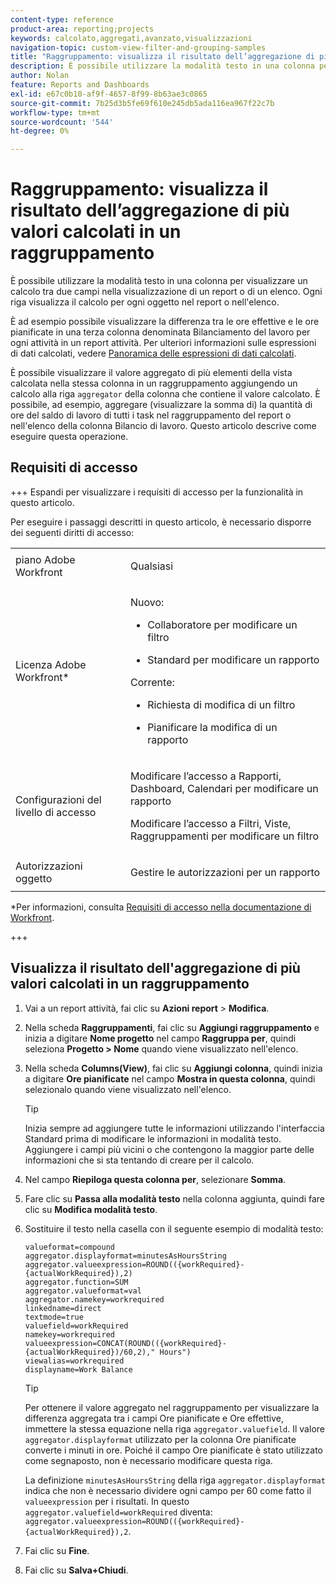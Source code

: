 ```yaml
---
content-type: reference
product-area: reporting;projects
keywords: calcolato,aggregati,avanzato,visualizzazioni
navigation-topic: custom-view-filter-and-grouping-samples
title: "Raggruppamento: visualizza il risultato dell’aggregazione di più valori calcolati in un raggruppamento"
description: È possibile utilizzare la modalità testo in una colonna per visualizzare un calcolo tra due campi nella visualizzazione di un report o di un elenco. Ogni riga visualizza il calcolo per ogni oggetto nel report o nell'elenco.
author: Nolan
feature: Reports and Dashboards
exl-id: e67c0b10-af9f-4657-8f99-8b63ae3c0865
source-git-commit: 7b25d3b5fe69f610e245db5ada116ea967f22c7b
workflow-type: tm+mt
source-wordcount: '544'
ht-degree: 0%

---
```


# Raggruppamento: visualizza il risultato dell’aggregazione di più valori calcolati in un raggruppamento

<!--Audited: 10/2024-->

È possibile utilizzare la modalità testo in una colonna per visualizzare un calcolo tra due campi nella visualizzazione di un report o di un elenco. Ogni riga visualizza il calcolo per ogni oggetto nel report o nell&#39;elenco.

È ad esempio possibile visualizzare la differenza tra le ore effettive e le ore pianificate in una terza colonna denominata Bilanciamento del lavoro per ogni attività in un report attività. Per ulteriori informazioni sulle espressioni di dati calcolati, vedere [Panoramica delle espressioni di dati calcolati](../../../reports-and-dashboards/reports/calc-cstm-data-reports/calculated-data-expressions.md).

È possibile visualizzare il valore aggregato di più elementi della vista calcolata nella stessa colonna in un raggruppamento aggiungendo un calcolo alla riga `aggregator` della colonna che contiene il valore calcolato. È possibile, ad esempio, aggregare (visualizzare la somma di) la quantità di ore del saldo di lavoro di tutti i task nel raggruppamento del report o nell&#39;elenco della colonna Bilancio di lavoro. Questo articolo descrive come eseguire questa operazione.

## Requisiti di accesso

+++ Espandi per visualizzare i requisiti di accesso per la funzionalità in questo articolo.

Per eseguire i passaggi descritti in questo articolo, è necessario disporre dei seguenti diritti di accesso:

<table style="table-layout:auto"> 
 <col> 
 <col> 
 <tbody> 
  <tr> 
   <td role="rowheader">piano Adobe Workfront</td> 
   <td> <p>Qualsiasi</p> </td> 
  </tr> 
  <tr> 
   <td role="rowheader">Licenza Adobe Workfront*</td> 
   <td> 
    <p>Nuovo:</p>
   <ul><li><p>Collaboratore per modificare un filtro </p></li>
   <li><p>Standard per modificare un rapporto</p></li> </ul>

<p>Corrente:</p>
   <ul><li><p>Richiesta di modifica di un filtro </p></li>
   <li><p>Pianificare la modifica di un rapporto</p></li> </ul></td> 
  </tr> 
  <tr> 
   <td role="rowheader">Configurazioni del livello di accesso</td> 
   <td> <p>Modificare l’accesso a Rapporti, Dashboard, Calendari per modificare un rapporto</p> <p>Modificare l’accesso a Filtri, Viste, Raggruppamenti per modificare un filtro</p> </td> 
  </tr> 
  <tr> 
   <td role="rowheader">Autorizzazioni oggetto</td> 
   <td> <p>Gestire le autorizzazioni per un rapporto</p>  </td> 
  </tr> 
 </tbody> 
</table>

*Per informazioni, consulta [Requisiti di accesso nella documentazione di Workfront](/help/quicksilver/administration-and-setup/add-users/access-levels-and-object-permissions/access-level-requirements-in-documentation.md).

+++

## Visualizza il risultato dell&#39;aggregazione di più valori calcolati in un raggruppamento

1. Vai a un report attività, fai clic su **Azioni report** > **Modifica**.
1. Nella scheda **Raggruppamenti**, fai clic su **Aggiungi raggruppamento** e inizia a digitare **Nome progetto** nel campo **Raggruppa per**, quindi seleziona **Progetto > Nome** quando viene visualizzato nell&#39;elenco.

1. Nella scheda **Columns(View)**, fai clic su **Aggiungi colonna**, quindi inizia a digitare **Ore pianificate** nel campo **Mostra in questa colonna**, quindi selezionalo quando viene visualizzato nell&#39;elenco.

   >[!TIP]
   >
   >Inizia sempre ad aggiungere tutte le informazioni utilizzando l&#39;interfaccia Standard prima di modificare le informazioni in modalità testo. Aggiungere i campi più vicini o che contengono la maggior parte delle informazioni che si sta tentando di creare per il calcolo.

1. Nel campo **Riepiloga questa colonna per**, selezionare **Somma**.
1. Fare clic su **Passa alla modalità testo** nella colonna aggiunta, quindi fare clic su **Modifica modalità testo**.
1. Sostituire il testo nella casella con il seguente esempio di modalità testo:

   ```
   valueformat=compound
   aggregator.displayformat=minutesAsHoursString
   aggregator.valueexpression=ROUND(({workRequired}-{actualWorkRequired}),2)
   aggregator.function=SUM
   aggregator.valueformat=val
   aggregator.namekey=workrequired
   linkedname=direct
   textmode=true
   valuefield=workRequired
   namekey=workrequired
   valueexpression=CONCAT(ROUND(({workRequired}-{actualWorkRequired})/60,2)," Hours") 
   viewalias=workrequired 
   displayname=Work Balance
   ```

   >[!TIP]
   >
   >Per ottenere il valore aggregato nel raggruppamento per visualizzare la differenza aggregata tra i campi Ore pianificate e Ore effettive, immettere la stessa equazione nella riga `aggregator.valuefield`. Il valore `aggregator.displayformat` utilizzato per la colonna Ore pianificate converte i minuti in ore. Poiché il campo Ore pianificate è stato utilizzato come segnaposto, non è necessario modificare questa riga.
   >
   >
   >La definizione `minutesAsHoursString` della riga `aggregator.displayformat` indica che non è necessario dividere ogni campo per 60 come fatto il `valueexpression` per i risultati. In questo `aggregator.valuefield=workRequired` diventa: `aggregator.valueexpression=ROUND(({workRequired}-{actualWorkRequired}),2`.
1. Fai clic su **Fine**.
1. Fai clic su **Salva+Chiudi**.
